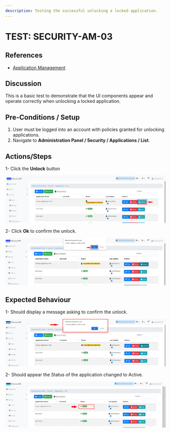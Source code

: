 ```yaml
---
description: Testing the successful unlocking a locked application.
---
```


# TEST: SECURITY-AM-03

## References

* [Application Management](broken-reference)

## Discussion

This is a basic test to demonstrate that the UI components appear and operate correctly when unlocking a locked application.

## Pre-Conditions / Setup

1. User must be logged into an account with policies granted for unlocking applications.
2. Navigate to **Administration Panel / Security / Applications / List**.

## Actions/Steps

1- Click the **Unlock** button

![](<../../../../../../.gitbook/assets/10 (3).jpg>)

2- Click  **Ok** to confirm the unlock.

![](<../../../../../../.gitbook/assets/12 (1).jpg>)

## Expected Behaviour

1- Should display a message asking to confirm the unlock.

![](../../../../../../.gitbook/assets/11.jpg)

2- Should appear the Status of the application changed to Active.

![](<../../../../../../.gitbook/assets/13 (1).jpg>)
